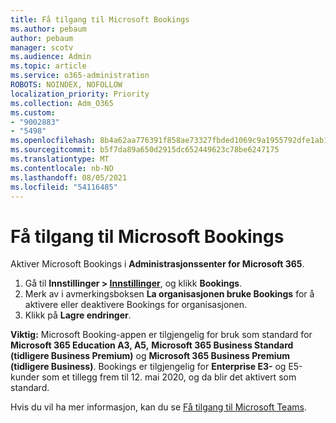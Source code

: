 ```yaml
---
title: Få tilgang til Microsoft Bookings
ms.author: pebaum
author: pebaum
manager: scotv
ms.audience: Admin
ms.topic: article
ms.service: o365-administration
ROBOTS: NOINDEX, NOFOLLOW
localization_priority: Priority
ms.collection: Adm_O365
ms.custom:
- "9002883"
- "5498"
ms.openlocfilehash: 8b4a62aa776391f858ae73327fbded1069c9a1955792dfe1ab1e1f7384d2db3f
ms.sourcegitcommit: b5f7da89a650d2915dc652449623c78be6247175
ms.translationtype: MT
ms.contentlocale: nb-NO
ms.lasthandoff: 08/05/2021
ms.locfileid: "54116485"
---
```

# <a name="get-access-to-microsoft-bookings"></a>Få tilgang til Microsoft Bookings

Aktiver Microsoft Bookings i **Administrasjonssenter for Microsoft 365**.

1. Gå til **Innstillinger > [Innstillinger](https://admin.microsoft.com/Adminportal/Home?source=applauncher#/Settings/Services)**, og klikk **Bookings**.
2. Merk av i avmerkingsboksen **La organisasjonen bruke Bookings** for å aktivere eller deaktivere Bookings for organisasjonen.
3. Klikk på **Lagre endringer**.

**Viktig:** Microsoft Booking-appen er tilgjengelig for bruk som standard for **Microsoft 365 Education A3, A5,** **Microsoft 365 Business Standard (tidligere Business Premium)** og **Microsoft 365 Business Premium (tidligere Business)**. Bookings er tilgjengelig for **Enterprise E3-** og E5-kunder som et tillegg frem til 12. mai 2020, og da blir det aktivert som standard.

Hvis du vil ha mer informasjon, kan du se [Få tilgang til Microsoft Teams](https://support.microsoft.com/en-us/office/get-access-to-microsoft-bookings-5382dc07-aaa5-45c9-8767-502333b214ce).
